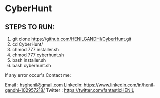 # CyberHunt

## STEPS TO RUN:

1) git clone https://github.com/HENILGANDHI/CyberHunt.git
2) cd CyberHunt/
3) chmod 777 installer.sh
4) chmod 777 cyberhunt.sh
5) bash installer.sh
6) bash cyberhunt.sh

If any error occur's Contact me:

Email   : hsghenil@gmail.com
Linkedin: <https://www.linkedin.com/in/henil-gandhi-102957218/>
Twitter : <https://twitter.com/fantasticHENIL> 
